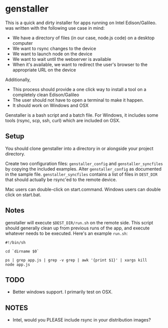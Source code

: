 # genstaller

This is a quick and dirty installer for apps running on Intel Edison/Galileo.  was written with the following use case in mind:

- We have a directory of files (in our case, node.js code) on a desktop computer
- We want to rsync changes to the device
- We want to launch node on the device
- We want to wait until the webserver is available
- When it's available, we want to redirect the user's browser to the appropriate URL on the device

Additionally,

- This process should provide a one click way to install a tool on a completely clean Edison/Galileo
- The user should not have to open a terminal to make it happen.
- It should work on Windows and OSX

Genstaller is a bash script and a batch file.  For Windows, it includes some tools (rsync, scp, ssh, curl) which are included on OSX.

## Setup

You should clone genstaller into a directory in or alongside your project directory.

Create two configuration files: `genstaller_config` and `genstaller_syncfiles` by copying the included examples.  Alter `genstaller_config` as documented in the sample file.  `genstaller_syncfiles` contains a list of files in `DEST_DIR` that should actually be rsync'ed to the remote device.

Mac users can double-click on start.command.  Windows users can double click on start.bat.

## Notes

genstaller will execute `$DEST_DIR/run.sh` on the remote side.  This script should generally clean up from previous runs of the app, and execute whatever needs to be executed.  Here's an example `run.sh`:

```
#!/bin/sh

cd `dirname $0`

ps | grep app.js | grep -v grep | awk '{print $1}' | xargs kill
node app.js
```

## TODO

- Better windows support.  I primarily test on OSX.

## NOTES

- Intel, would you PLEASE include rsync in your distribution images?
